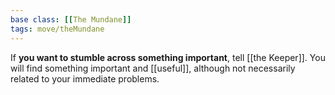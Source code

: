 ```yaml
---
base class: [[The Mundane]]
tags: move/theMundane
---
```

If **you want to stumble across something important**, tell [[the Keeper]]. You will find something important and [[useful]], although not necessarily related to your immediate problems.